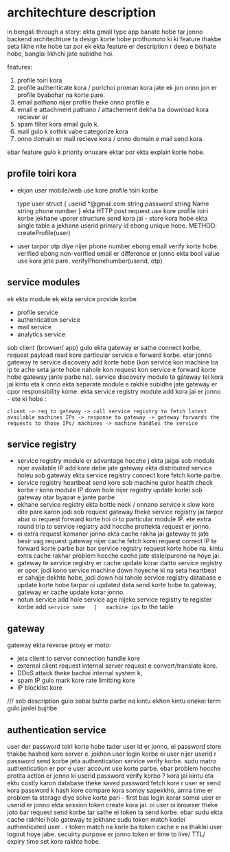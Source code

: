 # architechture description

 in bengali through a story:    ekta gmail type app banate hobe tar jonno backend architechture ta design korte hobe prothomoto ki ki feature thakbe seta likhe nite hobe tar por ek ekta feature er description r deep e bojhate hobe, banglai likhchi jate subidhe hoi.

 features:

 1. profile toiri kora
 2. profile authenticate kora / porichoi proman kora jate ek jon onno jon er profile byabohar na korte pare.
 3. email pathano nijer profile theke onno profile e
 4. email e attachment pathano / attachement dekha ba download kora reciever er
 5. spam filter kora email gulo k.  
 6. mail gulo k sothik vabe categorize kora
 7. onno domain er mail recieve kora / onno domain e mail send kora.

ebar  feature gulo k priority onusare ektar por ekta explain korte hobe.

## profile toiri kora

- ekjon user mobile/web use kore profile toiri korbe

    type user struct {
        userid *@gmail.com string
        password string
        Name string
        phone number
    }
ekta HTTP post request use kore profile toiri korbe jekhane uporer structure send kora jai - store kora hobe ekta single table a jekhane userid primary id ebong unique hobe. METHOD: createProfile(user)

- user tarpor otp diye nijer phone number ebong email verify korte hobe. verified ebong non-verified email er difference er jonno ekta bool value use kora jete pare. verifyPhonehumber(userid, otp)

## service modules

ek ekta module ek ekta service provide korbe

- profile service
- authentication service
- mail service
- analytics service

sob client (browser/ app) gulo ekta gateway er sathe connect korbe, request payload read kore particular service e forward korbe. etar jonno gateway te service discovery add korte hobe (kon service kon machine ba ip te ache seta jante hobe nahole kon request kon service e forward korte hobe gateway jante parbe na). service discovery module ta gateway tei kora jai kintu eta k onno ekta separate module e rakhle subidhe jate gateway er opor responsibility kome. ekta service registry module add kora jai er jonno - ete ki hobe :

   `client -> req to gateway -> call service registry to fetch latest available machines IPs -> response to gateway -> gateway forwards the requests to those IPs/ machines -> machine handles the service`

## service registry

- service registry module er advantage hocche j ekta jaigai sob module nijer available IP add kore debe jate gateway ekta distributed service holeu sob gateway ekta service registry connect kore fetch korte parbe.
- service registry heartbeat send kore sob machine gulor health check korbe r kono module IP down hole nijer registry update korlei sob gateway otar byapar e jante parbe
- ekhane service registry ekta bottle neck / onnano service k slow kore dite pare karon jodi sob request gateway theke service registry jai tarpor abar oi request forward korte hoi oi to particular module IP. ete extra round trip to service registry add hocche prottekta request er jonno.
- ei extra request komanor jonno ekta cache rakha jai gateway te jate besir vag request gateway nijer cache fetch korei request
correct IP te forward korte parbe bar bar service registry request korte hobe na. kintu extra cache rakhar problem hocche cache jate stale/purono na hoye jai.
- gateway te service registry er cache update korar daitto service registry er opor. jodi kono service machine down hoyeche ki na seta heartbeat er sahajje dekhte hobe, jodi down hoi tahole service registry database e update korte hobe tarpor oi updated data send korte hobe to gateway, gateway er cache update korar jonno.
- notun service add hole service age nijeke service registry te register korbe
  add      `service name   |   machine ips` to the table

## gateway

gateway ekta reverse proxy er moto:

- jeta client to server connection handle kore 
- external client request internal server request e convert/translate kore.
- DDoS attack theke bachai internal system k,
- spam IP gulo mark kore rate limitting kore
- IP blocklist kore 

 /// sob description gulo sobai buhte parbe na kintu ekhon kintu onekei term gulo janlei bujhbe.

## authentication service

user der password toiri korte hobe tader user id er jonno, ei password store thakbe hashed kore server e. jokhon user login korbe ei user nijer userid r password send korbe jeta authentication service verify korbe. sudu matro authentication er por e user account use korte parbe. ebar problem hocche protita action er jonno ki userid password verify korbo ? kora jai kintu eta ektu costly karon database theke saved password fetch kore r user er send kora password k hash kore compare kora somoy sapekkho, amra time er problem ta storage diye solve korte pari - first bas login korar somoi user er userid er jonno ekta session token create kora jai. oi user oi browser theke joto bar request send korbe tar sathe ei token ta send korbe. ebar sudu ekta cache rakhlei holo gateway te jekhane sudu token match korlei authenticated user . r token match na korle ba token cache e na thaklei user logout hoye jabe. secuirty purpose er jonno token er time to live/ TTL/ expiry time set kore rakhte hobe.
